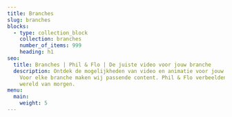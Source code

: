 ```yaml
---
title: Branches
slug: branches
blocks:
  - type: collection_block
    collection: branches
    number_of_items: 999
    heading: h1
seo:
  title: Branches | Phil & Flo | De juiste video voor jouw branche
  description: Ontdek de mogelijkheden van video en animatie voor jouw bedrijf.
    Voor elke branche maken wij passende content. Phil & Flo verbeelden de
    wereld van morgen.
menu:
  main:
    weight: 5
---
```

